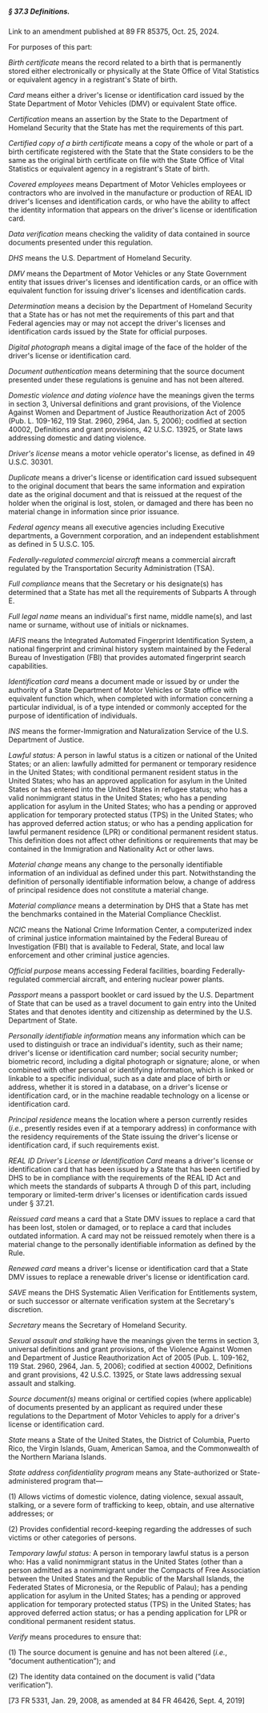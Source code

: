 ##### § 37.3 Definitions. #####

Link to an amendment published at 89 FR 85375, Oct. 25, 2024.

For purposes of this part:

*Birth certificate* means the record related to a birth that is permanently stored either electronically or physically at the State Office of Vital Statistics or equivalent agency in a registrant's State of birth.

*Card* means either a driver's license or identification card issued by the State Department of Motor Vehicles (DMV) or equivalent State office.

*Certification* means an assertion by the State to the Department of Homeland Security that the State has met the requirements of this part.

*Certified copy of a birth certificate* means a copy of the whole or part of a birth certificate registered with the State that the State considers to be the same as the original birth certificate on file with the State Office of Vital Statistics or equivalent agency in a registrant's State of birth.

*Covered employees* means Department of Motor Vehicles employees or contractors who are involved in the manufacture or production of REAL ID driver's licenses and identification cards, or who have the ability to affect the identity information that appears on the driver's license or identification card.

*Data verification* means checking the validity of data contained in source documents presented under this regulation.

*DHS* means the U.S. Department of Homeland Security.

*DMV* means the Department of Motor Vehicles or any State Government entity that issues driver's licenses and identification cards, or an office with equivalent function for issuing driver's licenses and identification cards.

*Determination* means a decision by the Department of Homeland Security that a State has or has not met the requirements of this part and that Federal agencies may or may not accept the driver's licenses and identification cards issued by the State for official purposes.

*Digital photograph* means a digital image of the face of the holder of the driver's license or identification card.

*Document authentication* means determining that the source document presented under these regulations is genuine and has not been altered.

*Domestic violence and dating violence* have the meanings given the terms in section 3, Universal definitions and grant provisions, of the Violence Against Women and Department of Justice Reauthorization Act of 2005 (Pub. L. 109-162, 119 Stat. 2960, 2964, Jan. 5, 2006); codified at section 40002, Definitions and grant provisions, 42 U.S.C. 13925, or State laws addressing domestic and dating violence.

*Driver's license* means a motor vehicle operator's license, as defined in 49 U.S.C. 30301.

*Duplicate* means a driver's license or identification card issued subsequent to the original document that bears the same information and expiration date as the original document and that is reissued at the request of the holder when the original is lost, stolen, or damaged and there has been no material change in information since prior issuance.

*Federal agency* means all executive agencies including Executive departments, a Government corporation, and an independent establishment as defined in 5 U.S.C. 105.

*Federally-regulated commercial aircraft* means a commercial aircraft regulated by the Transportation Security Administration (TSA).

*Full compliance* means that the Secretary or his designate(s) has determined that a State has met all the requirements of Subparts A through E.

*Full legal name* means an individual's first name, middle name(s), and last name or surname, without use of initials or nicknames.

*IAFIS* means the Integrated Automated Fingerprint Identification System, a national fingerprint and criminal history system maintained by the Federal Bureau of Investigation (FBI) that provides automated fingerprint search capabilities.

*Identification card* means a document made or issued by or under the authority of a State Department of Motor Vehicles or State office with equivalent function which, when completed with information concerning a particular individual, is of a type intended or commonly accepted for the purpose of identification of individuals.

*INS* means the former-Immigration and Naturalization Service of the U.S. Department of Justice.

*Lawful status:* A person in lawful status is a citizen or national of the United States; or an alien: lawfully admitted for permanent or temporary residence in the United States; with conditional permanent resident status in the United States; who has an approved application for asylum in the United States or has entered into the United States in refugee status; who has a valid nonimmigrant status in the United States; who has a pending application for asylum in the United States; who has a pending or approved application for temporary protected status (TPS) in the United States; who has approved deferred action status; or who has a pending application for lawful permanent residence (LPR) or conditional permanent resident status. This definition does not affect other definitions or requirements that may be contained in the Immigration and Nationality Act or other laws.

*Material change* means any change to the personally identifiable information of an individual as defined under this part. Notwithstanding the definition of personally identifiable information below, a change of address of principal residence does not constitute a material change.

*Material compliance* means a determination by DHS that a State has met the benchmarks contained in the Material Compliance Checklist.

*NCIC* means the National Crime Information Center, a computerized index of criminal justice information maintained by the Federal Bureau of Investigation (FBI) that is available to Federal, State, and local law enforcement and other criminal justice agencies.

*Official purpose* means accessing Federal facilities, boarding Federally-regulated commercial aircraft, and entering nuclear power plants.

*Passport* means a passport booklet or card issued by the U.S. Department of State that can be used as a travel document to gain entry into the United States and that denotes identity and citizenship as determined by the U.S. Department of State.

*Personally identifiable information* means any information which can be used to distinguish or trace an individual's identity, such as their name; driver's license or identification card number; social security number; biometric record, including a digital photograph or signature; alone, or when combined with other personal or identifying information, which is linked or linkable to a specific individual, such as a date and place of birth or address, whether it is stored in a database, on a driver's license or identification card, or in the machine readable technology on a license or identification card.

*Principal residence* means the location where a person currently resides (*i.e.*, presently resides even if at a temporary address) in conformance with the residency requirements of the State issuing the driver's license or identification card, if such requirements exist.

*REAL ID Driver's License or Identification Card* means a driver's license or identification card that has been issued by a State that has been certified by DHS to be in compliance with the requirements of the REAL ID Act and which meets the standards of subparts A through D of this part, including temporary or limited-term driver's licenses or identification cards issued under § 37.21.

*Reissued card* means a card that a State DMV issues to replace a card that has been lost, stolen or damaged, or to replace a card that includes outdated information. A card may not be reissued remotely when there is a material change to the personally identifiable information as defined by the Rule.

*Renewed card* means a driver's license or identification card that a State DMV issues to replace a renewable driver's license or identification card.

*SAVE* means the DHS Systematic Alien Verification for Entitlements system, or such successor or alternate verification system at the Secretary's discretion.

*Secretary* means the Secretary of Homeland Security.

*Sexual assault and stalking* have the meanings given the terms in section 3, universal definitions and grant provisions, of the Violence Against Women and Department of Justice Reauthorization Act of 2005 (Pub. L. 109-162, 119 Stat. 2960, 2964, Jan. 5, 2006); codified at section 40002, Definitions and grant provisions, 42 U.S.C. 13925, or State laws addressing sexual assault and stalking.

*Source document(s)* means original or certified copies (where applicable) of documents presented by an applicant as required under these regulations to the Department of Motor Vehicles to apply for a driver's license or identification card.

*State* means a State of the United States, the District of Columbia, Puerto Rico, the Virgin Islands, Guam, American Samoa, and the Commonwealth of the Northern Mariana Islands.

*State address confidentiality program* means any State-authorized or State-administered program that—

(1) Allows victims of domestic violence, dating violence, sexual assault, stalking, or a severe form of trafficking to keep, obtain, and use alternative addresses; or

(2) Provides confidential record-keeping regarding the addresses of such victims or other categories of persons.

*Temporary lawful status:* A person in temporary lawful status is a person who: Has a valid nonimmigrant status in the United States (other than a person admitted as a nonimmigrant under the Compacts of Free Association between the United States and the Republic of the Marshall Islands, the Federated States of Micronesia, or the Republic of Palau); has a pending application for asylum in the United States; has a pending or approved application for temporary protected status (TPS) in the United States; has approved deferred action status; or has a pending application for LPR or conditional permanent resident status.

*Verify* means procedures to ensure that:

(1) The source document is genuine and has not been altered (*i.e.*, “document authentication”); and

(2) The identity data contained on the document is valid (“data verification”).

[73 FR 5331, Jan. 29, 2008, as amended at 84 FR 46426, Sept. 4, 2019]